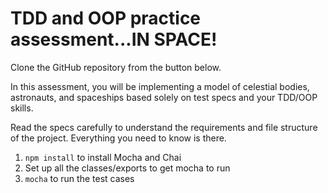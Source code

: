 # TDD and OOP practice assessment...IN SPACE!

Clone the GitHub repository from the button below.

In this assessment, you will be implementing a model of celestial bodies,
astronauts, and spaceships based solely on test specs and your TDD/OOP skills.

Read the specs carefully to understand the requirements and file
structure of the project. Everything you need to know is there.

1. `npm install` to install Mocha and Chai
2. Set up all the classes/exports to get mocha to run
2. `mocha` to run the test cases
